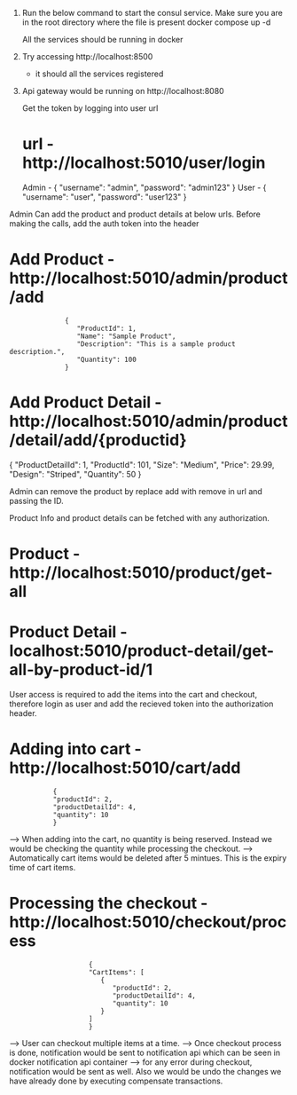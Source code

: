 1. Run the below command to start the consul service. Make sure you are in the root directory where the file is present
   docker compose up -d

   All the services should be running in docker

2. Try accessing http://localhost:8500

   - it should all the services registered

3. Api gateway would be running on http://localhost:8080

   Get the token by logging into user url

   # url - http://localhost:5010/user/login

   Admin -
   {
   "username": "admin",
   "password": "admin123"
   }
   User -
   {
   "username": "user",
   "password": "user123"
   }

Admin Can add the product and product details at below urls.
Before making the calls, add the auth token into the header

# Add Product - http://localhost:5010/admin/product/add

                  {
                     "ProductId": 1,
                     "Name": "Sample Product",
                     "Description": "This is a sample product description.",
                     "Quantity": 100
                  }

# Add Product Detail - http://localhost:5010/admin/product/detail/add/{productid}

{
"ProductDetailId": 1,
"ProductId": 101,
"Size": "Medium",
"Price": 29.99,
"Design": "Striped",
"Quantity": 50
}

Admin can remove the product by replace add with remove in url and passing the ID.

Product Info and product details can be fetched with any authorization.

# Product - http://localhost:5010/product/get-all

# Product Detail - localhost:5010/product-detail/get-all-by-product-id/1

User access is required to add the items into the cart and checkout, therefore login as user and add the recieved token into the authorization header.

# Adding into cart - http://localhost:5010/cart/add

               {
               "productId": 2,
               "productDetailId": 4,
               "quantity": 10
               }

--> When adding into the cart, no quantity is being reserved. Instead we would be checking the quantity while processing the checkout.
--> Automatically cart items would be deleted after 5 mintues. This is the expiry time of cart items.

# Processing the checkout - http://localhost:5010/checkout/process

                        {
                        "CartItems": [
                           {
                              "productId": 2,
                              "productDetailId": 4,
                              "quantity": 10
                           }
                        ]
                        }

--> User can checkout multiple items at a time.
--> Once checkout process is done, notification would be sent to notification api which can be seen in docker notification api container
--> for any error during checkout, notification would be sent as well. Also we would be undo the changes we have already done by executing compensate transactions.
